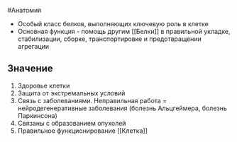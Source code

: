 #Анатомия 
- Особый класс белков, выполняющих ключевую роль в клетке
- Основная функция - помощь другим [[Белки]] в правильной укладке, стабилизации, сборке, транспортировке и предотвращении агрегации
## Значение
1. Здоровье клетки
2. Защита от экстремальных условий
3. Связь с заболеваниями. Неправильная работа = нейродегенеративные заболевания (болезнь Альцгеймера, болезнь Паркинсона)
4. Связаны с образованием опухолей
5. Правильное функционирование [[Клетка]]